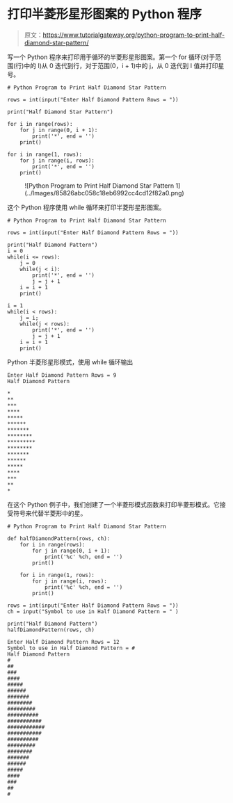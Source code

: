 # 打印半菱形星形图案的 Python 程序

> 原文：<https://www.tutorialgateway.org/python-program-to-print-half-diamond-star-pattern/>

写一个 Python 程序来打印用于循环的半菱形星形图案。第一个 for 循环(对于范围(行)中的 I)从 0 迭代到行，对于范围(0，i + 1)中的 j，从 0 迭代到 I 值并打印星号。

```
# Python Program to Print Half Diamond Star Pattern

rows = int(input("Enter Half Diamond Pattern Rows = "))

print("Half Diamond Star Pattern") 

for i in range(rows):
    for j in range(0, i + 1):
        print('*', end = '')
    print()

for i in range(1, rows):
    for j in range(i, rows):
        print('*', end = '')
    print()
```

<figure class="wp-block-image size-large">![Python Program to Print Half Diamond Star Pattern 1](../Images/85826abc058c18eb6992cc4cd12f82a0.png)</figure>

这个 Python 程序使用 while 循环来打印半菱形星形图案。

```
# Python Program to Print Half Diamond Star Pattern

rows = int(input("Enter Half Diamond Pattern Rows = "))

print("Half Diamond Pattern") 
i = 0
while(i <= rows):
    j = 0
    while(j < i):
        print('*', end = '')
        j = j + 1
    i = i + 1
    print()

i = 1
while(i < rows):
    j = i;
    while(j < rows):
        print('*', end = '')
        j = j + 1
    i = i + 1
    print()
```

Python 半菱形星形模式，使用 while 循环输出

```
Enter Half Diamond Pattern Rows = 9
Half Diamond Pattern

*
**
***
****
*****
******
*******
********
*********
********
*******
******
*****
****
***
**
*
```

在这个 Python 例子中，我们创建了一个半菱形模式函数来打印半菱形模式。它接受符号来代替半菱形中的星。

```
# Python Program to Print Half Diamond Star Pattern

def halfDiamondPattern(rows, ch):
    for i in range(rows):
        for j in range(0, i + 1):
            print('%c' %ch, end = '')
        print()

    for i in range(1, rows):
        for j in range(i, rows):
            print('%c' %ch, end = '')
        print()

rows = int(input("Enter Half Diamond Pattern Rows = "))
ch = input("Symbol to use in Half Diamond Pattern = " )

print("Half Diamond Pattern") 
halfDiamondPattern(rows, ch)
```

```
Enter Half Diamond Pattern Rows = 12
Symbol to use in Half Diamond Pattern = #
Half Diamond Pattern
#
##
###
####
#####
######
#######
########
#########
##########
###########
############
###########
##########
#########
########
#######
######
#####
####
###
##
#
```